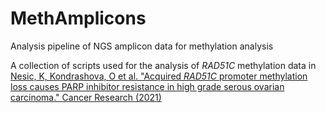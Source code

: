 # MethAmplicons
Analysis pipeline of NGS amplicon data for methylation analysis

A collection of scripts used for the analysis of *RAD51C* methylation data in [Nesic, K, Kondrashova, O et al. "Acquired *RAD51C* promoter methylation loss causes PARP inhibitor resistance in high grade serous ovarian carcinoma." Cancer Research (2021)](https://cancerres.aacrjournals.org/content/early/2021/07/27/0008-5472.CAN-21-0774)
